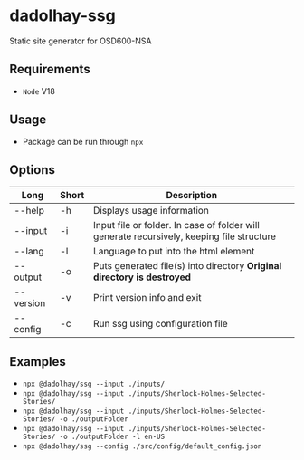 # dadolhay-ssg

Static site generator for OSD600-NSA

## Requirements

- `Node` V18

## Usage

- Package can be run through `npx`

## Options

| Long      | Short | Description                                                                               |
| --------- | ----- | ----------------------------------------------------------------------------------------- |
| --help    | -h    | Displays usage information                                                                |
| --input   | -i    | Input file or folder. In case of folder will generate recursively, keeping file structure |
| --lang    | -l    | Language to put into the html element                                                     |
| --output  | -o    | Puts generated file(s) into directory **Original directory is destroyed**                 |
| --version | -v    | Print version info and exit                                                               |
| --config  | -c    | Run ssg using configuration file                                                          |

## Examples

- `npx @dadolhay/ssg --input ./inputs/`
- `npx @dadolhay/ssg --input ./inputs/Sherlock-Holmes-Selected-Stories/`
- `npx @dadolhay/ssg --input ./inputs/Sherlock-Holmes-Selected-Stories/ -o ./outputFolder`
- `npx @dadolhay/ssg --input ./inputs/Sherlock-Holmes-Selected-Stories/ -o ./outputFolder -l en-US`
- `npx @dadolhay/ssg --config ./src/config/default_config.json`
